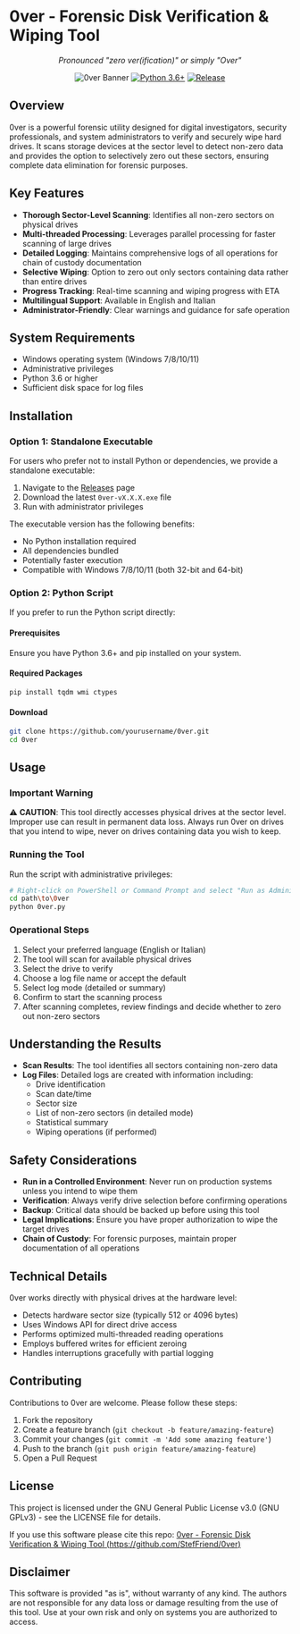 # 0ver - Forensic Disk Verification & Wiping Tool

<div align="center">
  <p><em>Pronounced "zero ver(ification)" or simply "Over"</em></p>

  ![0ver Banner](https://img.shields.io/badge/0ver-Forensic%20Disk%20Verification%20%26%20Wiping%20Tool-blue)
  [![Python 3.6+](https://img.shields.io/badge/python-3.6+-blue.svg)](https://www.python.org/downloads/)
  [![Release](https://img.shields.io/github/v/release/StefFriend/0ver?include_prereleases)](https://github.com/StefFriend/0ver/releases)
  </div>

## Overview

0ver is a powerful forensic utility designed for digital investigators, security professionals, and system administrators to verify and securely wipe hard drives. It scans storage devices at the sector level to detect non-zero data and provides the option to selectively zero out these sectors, ensuring complete data elimination for forensic purposes.

## Key Features

- **Thorough Sector-Level Scanning**: Identifies all non-zero sectors on physical drives
- **Multi-threaded Processing**: Leverages parallel processing for faster scanning of large drives
- **Detailed Logging**: Maintains comprehensive logs of all operations for chain of custody documentation
- **Selective Wiping**: Option to zero out only sectors containing data rather than entire drives
- **Progress Tracking**: Real-time scanning and wiping progress with ETA
- **Multilingual Support**: Available in English and Italian
- **Administrator-Friendly**: Clear warnings and guidance for safe operation

## System Requirements

- Windows operating system (Windows 7/8/10/11)
- Administrative privileges
- Python 3.6 or higher
- Sufficient disk space for log files

## Installation

### Option 1: Standalone Executable

For users who prefer not to install Python or dependencies, we provide a standalone executable:

1. Navigate to the [Releases](https://github.com/StefFriend/0ver/releases) page
2. Download the latest `0ver-vX.X.X.exe` file
3. Run with administrator privileges

The executable version has the following benefits:
- No Python installation required
- All dependencies bundled
- Potentially faster execution
- Compatible with Windows 7/8/10/11 (both 32-bit and 64-bit)

### Option 2: Python Script

If you prefer to run the Python script directly:

#### Prerequisites

Ensure you have Python 3.6+ and pip installed on your system.

#### Required Packages

```bash
pip install tqdm wmi ctypes
```

#### Download

```bash
git clone https://github.com/yourusername/0ver.git
cd 0ver
```

## Usage

### Important Warning

⚠️ **CAUTION**: This tool directly accesses physical drives at the sector level. Improper use can result in permanent data loss. Always run 0ver on drives that you intend to wipe, never on drives containing data you wish to keep.

### Running the Tool

Run the script with administrative privileges:

```bash
# Right-click on PowerShell or Command Prompt and select "Run as Administrator"
cd path\to\0ver
python 0ver.py
```

### Operational Steps

1. Select your preferred language (English or Italian)
2. The tool will scan for available physical drives
3. Select the drive to verify
4. Choose a log file name or accept the default
5. Select log mode (detailed or summary)
6. Confirm to start the scanning process
7. After scanning completes, review findings and decide whether to zero out non-zero sectors

## Understanding the Results

- **Scan Results**: The tool identifies all sectors containing non-zero data
- **Log Files**: Detailed logs are created with information including:
  - Drive identification
  - Scan date/time
  - Sector size
  - List of non-zero sectors (in detailed mode)
  - Statistical summary
  - Wiping operations (if performed)

## Safety Considerations

- **Run in a Controlled Environment**: Never run on production systems unless you intend to wipe them
- **Verification**: Always verify drive selection before confirming operations
- **Backup**: Critical data should be backed up before using this tool
- **Legal Implications**: Ensure you have proper authorization to wipe the target drives
- **Chain of Custody**: For forensic purposes, maintain proper documentation of all operations

## Technical Details

0ver works directly with physical drives at the hardware level:

- Detects hardware sector size (typically 512 or 4096 bytes)
- Uses Windows API for direct drive access
- Performs optimized multi-threaded reading operations
- Employs buffered writes for efficient zeroing
- Handles interruptions gracefully with partial logging

## Contributing

Contributions to 0ver are welcome. Please follow these steps:

1. Fork the repository
2. Create a feature branch (`git checkout -b feature/amazing-feature`)
3. Commit your changes (`git commit -m 'Add some amazing feature'`)
4. Push to the branch (`git push origin feature/amazing-feature`)
5. Open a Pull Request

## License

This project is licensed under the GNU General Public License v3.0 (GNU GPLv3) - see the LICENSE file for details.

If you use this software please cite this repo: [0ver - Forensic Disk Verification & Wiping Tool (https://github.com/StefFriend/0ver)](https://github.com/StefFriend/0ver)

## Disclaimer

This software is provided "as is", without warranty of any kind. The authors are not responsible for any data loss or damage resulting from the use of this tool. Use at your own risk and only on systems you are authorized to access.
